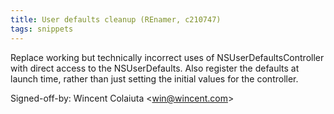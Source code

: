 ```yaml
---
title: User defaults cleanup (REnamer, c210747)
tags: snippets
---
```


Replace working but technically incorrect uses of NSUserDefaultsController with direct access to the NSUserDefaults. Also register the defaults at launch time, rather than just setting the initial values for the controller.

Signed-off-by: Wincent Colaiuta &lt;win@wincent.com&gt;
